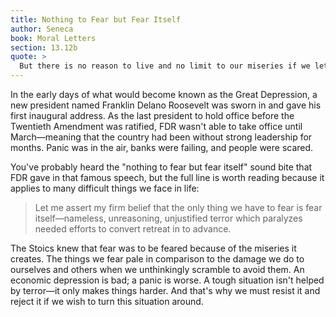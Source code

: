 ```yaml
---
title: Nothing to Fear but Fear Itself
author: Seneca
book: Moral Letters
section: 13.12b
quote: >
  But there is no reason to live and no limit to our miseries if we let our fears predominate.
---
```


In the early days of what would become known as the Great Depression, a new president named Franklin Delano Roosevelt was sworn in and gave his first inaugural address. As the last president to hold office before the Twentieth Amendment was ratified, FDR wasn't able to take office until March—meaning that the country had been without strong leadership for months. Panic was in the air, banks were failing, and people were scared.

You've probably heard the "nothing to fear but fear itself" sound bite that FDR gave in that famous speech, but the full line is worth reading because it applies to many difficult things we face in life:

> Let me assert my firm belief that the only thing we have to fear is fear itself—nameless, unreasoning, unjustified terror which paralyzes needed efforts to convert retreat in to advance.

The Stoics knew that fear was to be feared because of the miseries it creates. The things we fear pale in comparison to the damage we do to ourselves and others when we unthinkingly scramble to avoid them. An economic depression is bad; a panic is worse. A tough situation isn't helped by terror—it only makes things harder. And that's why we must resist it and reject it if we wish to turn this situation around.

